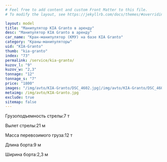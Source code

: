 ```yaml
---
# Feel free to add content and custom Front Matter to this file.
# To modify the layout, see https://jekyllrb.com/docs/themes/#overriding-theme-defaults

layout: model
title: "Манипулятор KIA Granto в аренду"
desc: "Манипулятор KIA Granto в аренду"
car_name: "Кран-манипулятор (КМУ) на базе KIA Granto"
category: "Краны-манипуляторы"
uid: "KIA-Granto"
thumb: "kia-granto"
index: "73"
permalink: /service/kia-granto/
kuzov_l: "9"
kuzov_w: "2,3"
tonnage: "12"
tonnage_s: "7"
price: "1800"
images: "/img/avto/KIA-Granto/DSC_4602.jpg|/img/avto/KIA-Granto/DSC_4605.jpg|/img/avto/KIA-Granto/DSC_4612.jpg"
metaimg: /img/avto/KIA-Granto.jpg
exclude: true
sitemap: false
---
```


<span>Грузоподъемность стрелы:</span><span>7 т</span>

<span>Вылет стрелы:</span><span>21 м</span>

<span>Масса перевозимого груза:</span><span>12 т</span>

<span>Длина борта:</span><span>9 м</span>

<span>Ширина борта:</span><span>2,3 м</span>
